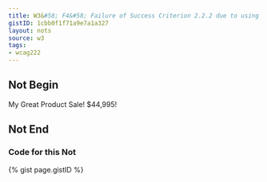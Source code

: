 ```yaml
---
title: W3&#58; F4&#58; Failure of Success Criterion 2.2.2 due to using text-decoration:blink without a mechanism to stop it in less than five seconds
gistID: 1cbb0f1f71a9e7a1a327
layout: nots
source: w3
tags:
- wcag222
---
```


<h2 aria-describedby="{{ page.gistID }}">Not Begin</h2>
<div class="rendered-not">
<p>My Great Product <span style="text-decoration:blink">Sale! $44,995!</span></p>
</div> <!-- rendered-not -->

<h2 aria-describedby="{{ page.gistID }}">Not End</h2>

<h3 aria-describedby="{{ page.gistID }}">Code for this Not</h3>
{% gist page.gistID %}